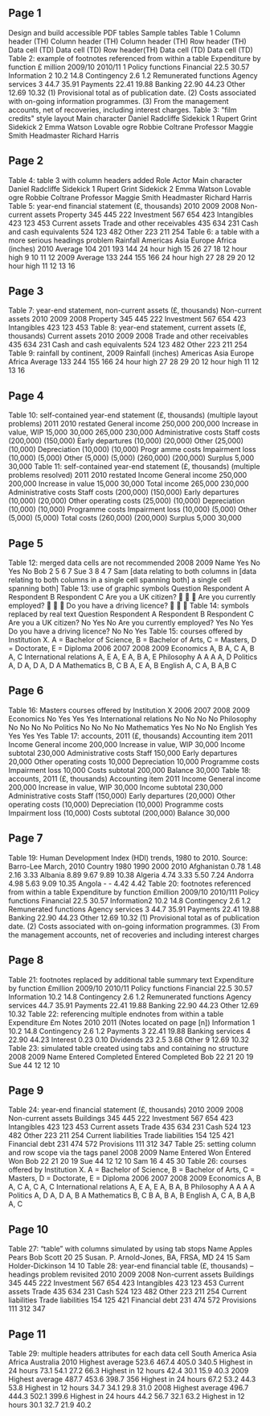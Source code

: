 

## Page 1
Design and build
accessible PDF tables
Sample tables
Table 1
Column header (TH) Column header (TH) Column header (TH)
Row header (TH) Data cell (TD) Data cell (TD)
Row header(TH) Data cell (TD) Data cell (TD)
Table 2: example of footnotes referenced from within a table
Expenditure by function £ million 2009/10 2010/11 1
Policy functions Financial 22.5 30.57
Information 2 10.2 14.8
Contingency 2.6 1.2
Remunerated functions Agency services 3 44.7 35.91
Payments 22.41 19.88
Banking 22.90 44.23
Other 12.69 10.32
(1) Provisional total as of publication date.
(2) Costs associated with on-going information programmes.
(3) From the management accounts, net of recoveries, including interest charges.
Table 3: "film credits" style layout
Main character Daniel Radcliffe
Sidekick 1 Rupert Grint
Sidekick 2 Emma Watson
Lovable ogre Robbie Coltrane
Professor Maggie Smith
Headmaster Richard Harris


## Page 2
Table 4: table 3 with column headers added
Role Actor
Main character Daniel Radcliffe
Sidekick 1 Rupert Grint
Sidekick 2 Emma Watson
Lovable ogre Robbie Coltrane
Professor Maggie Smith
Headmaster Richard Harris
Table 5: year-end financial statement (£, thousands)
2010 2009 2008
Non-current assets
Property 345 445 222
Investment 567 654 423
Intangibles 423 123 453
Current assets
Trade and other receivables 435 634 231
Cash and cash equivalents 524 123 482
Other 223 211 254
Table 6: a table with a more serious headings problem
Rainfall Americas Asia Europe Africa
(inches)
2010
Average 104 201 193 144
24 hour high 15 26 27 18
12 hour high 9 10 11 12
2009
Average 133 244 155 166
24 hour high 27 28 29 20
12 hour high 11 12 13 16


## Page 3
Table 7: year-end statement, non-current assets (£, thousands)
Non-current assets 2010 2009 2008
Property 345 445 222
Investment 567 654 423
Intangibles 423 123 453
Table 8: year-end statement, current assets (£, thousands)
Current assets 2010 2009 2008
Trade and other receivables 435 634 231
Cash and cash equivalents 524 123 482
Other 223 211 254
Table 9: rainfall by continent, 2009
Rainfall (inches) Americas Asia Europe Africa
Average 133 244 155 166
24 hour high 27 28 29 20
12 hour high 11 12 13 16


## Page 4
Table 10: self-contained year-end statement (£, thousands) (multiple
layout problems)
2011 2010 restated
General income 250,000 200,000
Increase in value, WIP 15,000 30,000
265,000 230,000
Administrative costs
Staff costs (200,000) (150,000)
Early departures (10,000) (20,000)
Other (25,000) (10,000)
Depreciation (10,000) (10,000)
Progr amme costs
Impairment loss (10,000) (5,000)
Other (5,000) (5,000)
(260,000) (200,000)
Surplus 5,000 30,000
Table 11: self-contained year-end statement (£, thousands) (multiple
problems resolved)
2011 2010 restated
Income General income 250,000 200,000
Increase in value 15,000 30,000
Total income 265,000 230,000
Administrative costs Staff costs (200,000) (150,000)
Early departures (10,000) (20,000)
Other operating costs (25,000) (10,000)
Depreciation (10,000) (10,000)
Programme costs Impairment loss (10,000) (5,000)
Other (5,000) (5,000)
Total costs (260,000) (200,000)
Surplus 5,000 30,000


## Page 5
Table 12: merged data cells are not recommended
2008 2009
Name Yes No Yes No
Bob 2 5 6 7
Sue 3 8 4 7
Sam
[data relating to both columns in [data relating to both columns in
a single cell spanning both] a single cell spanning both]
Table 13: use of graphic symbols
Question Respondent A Respondent B Respondent C
Are you a UK citizen?
  
Are you currently employed?   
Do you have a driving licence?   
Table 14: symbols replaced by real text
Question Respondent A Respondent B Respondent C
Are you a UK citizen? No Yes No
Are you currently employed? Yes No Yes
Do you have a driving licence? No No Yes
Table 15: courses offered by Institution X. A = Bachelor of Science,
B = Bachelor of Arts, C = Masters, D = Doctorate, E = Diploma
2006 2007 2008 2009
Economics A, B A, C A, B A, C
International relations A, E A, E A, B A, E
Philosophy A A A A, D
Politics A, D A, D A, D A
Mathematics B, C B A, E A, B
English A, C A, B A,B C


## Page 6
Table 16: Masters courses offered by Institution X
2006 2007 2008 2009
Economics No Yes Yes Yes
International relations No No No No
Philosophy No No No No
Politics No No No No
Mathematics Yes No No No
English Yes Yes Yes Yes
Table 17: accounts, 2011 (£, thousands)
Accounting item 2011
Income General income 200,000
Increase in value, WIP 30,000
Income subtotal 230,000
Administrative costs Staff 150,000
Early departures 20,000
Other operating costs 10,000
Depreciation 10,000
Programme costs Impairment loss 10,000
Costs subtotal 200,000
Balance 30,000
Table 18: accounts, 2011 (£, thousands)
Accounting item 2011
Income General income 200,000
Increase in value, WIP 30,000
Income subtotal 230,000
Administrative costs Staff (150,000)
Early departures (20,000)
Other operating costs (10,000)
Depreciation (10,000)
Programme costs Impairment loss (10,000)
Costs subtotal (200,000)
Balance 30,000


## Page 7
Table 19: Human Development Index (HDI)
trends, 1980 to 2010. Source: Barro-Lee March, 2010
Country 1980 1990 2000 2010
Afghanistan 0.78 1.48 2.16 3.33
Albania 8.89 9.67 9.89 10.38
Algeria 4.74 3.33 5.50 7.24
Andorra 4.98 5.63 9.09 10.35
Angola - - 4.42 4.42
Table 20: footnotes referenced from within a table
Expenditure by function £million 2009/10 2010/111
Policy functions Financial 22.5 30.57
Information2 10.2 14.8
Contingency 2.6 1.2
Remunerated functions Agency services 3 44.7 35.91
Payments 22.41 19.88
Banking 22.90 44.23
Other 12.69 10.32
(1) Provisional total as of publication date.
(2) Costs associated with on-going information programmes.
(3) From the management accounts, net of recoveries and including interest charges


## Page 8
Table 21: footnotes replaced by additional table summary text
Expenditure by function £million 2009/10 2010/11
Policy functions Financial 22.5 30.57
Information 10.2 14.8
Contingency 2.6 1.2
Remunerated functions Agency services 44.7 35.91
Payments 22.41 19.88
Banking 22.90 44.23
Other 12.69 10.32
Table 22: referencing multiple endnotes from within a table
Expenditure £m Notes 2010 2011
(Notes located on page [n])
Information 1 10.2 14.8
Contingency 2.6 1.2
Payments 3 22.41 19.88
Banking services 4 22.90 44.23
Interest 0.23 0.10
Dividends 23 2.5 3.68
Other 9 12.69 10.32
Table 23: simulated table created using tabs and containing no
structure
2008 2009
Name Entered Completed Entered Completed
Bob 22 21 20 19
Sue 44 12 12 10


## Page 9
Table 24: year-end financial statement (£, thousands)
2010 2009 2008
Non-current assets
Buildings 345 445 222
Investment 567 654 423
Intangibles 423 123 453
Current assets
Trade 435 634 231
Cash 524 123 482
Other 223 211 254
Current liabilities
Trade liabilities 154 125 421
Financial debt 231 474 572
Provisions 111 312 347
Table 25: setting column and row scope via the tags panel
2008 2009
Name Entered Won Entered Won
Bob 22 21 20 19
Sue 44 12 12 10
Sam 16 4 45 30
Table 26: courses offered by Institution X. A = Bachelor of Science,
B = Bachelor of Arts, C = Masters, D = Doctorate, E = Diploma
2006 2007 2008 2009
Economics A, B A, C A, C A, C
International relations A, E A, E A, B A, B
Philosophy A A A A
Politics A, D A, D A, B A
Mathematics B, C B A, B A, B
English A, C A, B A,B A, C


## Page 10
Table 27: “table” with columns simulated by using tab stops
Name Apples Pears
Bob Scott 20 25
Susan. P. Arnold-Jones, BA, FRSA, MD 24 15
Sam Holder-Dickinson 14 10
Table 28: year-end financial table (£, thousands) – headings problem
revisited
2010 2009 2008
Non-current assets
Buildings 345 445 222
Investment 567 654 423
Intangibles 423 123 453
Current assets
Trade 435 634 231
Cash 524 123 482
Other 223 211 254
Current liabilities
Trade liabilities 154 125 421
Financial debt 231 474 572
Provisions 111 312 347


## Page 11
Table 29: multiple headers attributes for each data cell
South America Asia Africa Australia
2010
Highest average 523.6 467.4 405.0 340.5
Highest in 24 hours 73.1 54.1 27.2 66.3
Highest in 12 hours 42.4 30.1 15.9 40.3
2009
Highest average 487.7 453.6 398.7 356
Highest in 24 hours 67.2 53.2 44.3 53.8
Highest in 12 hours 34.7 34.1 29.8 31.0
2008
Highest average 496.7 444.3 502.1 399.6
Highest in 24 hours 44.2 56.7 32.1 63.2
Highest in 12 hours 30.1 32.7 21.9 40.2
